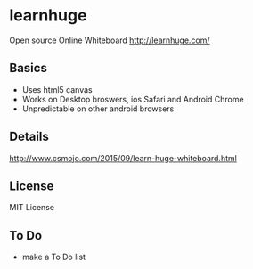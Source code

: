 # learnhuge
Open source Online Whiteboard http://learnhuge.com/


## Basics
* Uses html5 canvas 
* Works on Desktop broswers, ios Safari and Android Chrome
* Unpredictable on other android browsers


## Details 
http://www.csmojo.com/2015/09/learn-huge-whiteboard.html


## License
MIT License


## To Do
* make a To Do list
